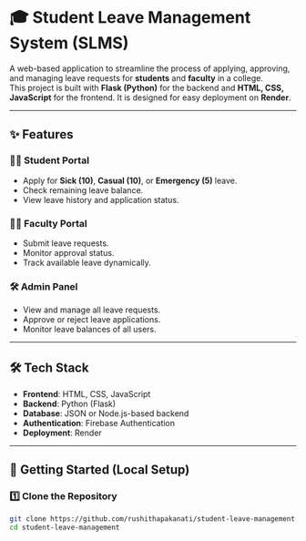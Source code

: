 # 🎓 Student Leave Management System (SLMS)

A web-based application to streamline the process of applying, approving, and managing leave requests for **students** and **faculty** in a college.  
This project is built with **Flask (Python)** for the backend and **HTML, CSS, JavaScript** for the frontend. It is designed for easy deployment on **Render**.

---

## ✨ Features

### 👩‍🎓 Student Portal
- Apply for **Sick (10)**, **Casual (10)**, or **Emergency (5)** leave.
- Check remaining leave balance.
- View leave history and application status.

### 👨‍🏫 Faculty Portal
- Submit leave requests.
- Monitor approval status.
- Track available leave dynamically.

### 🛠️ Admin Panel
- View and manage all leave requests.
- Approve or reject leave applications.
- Monitor leave balances of all users.

---

## 🛠️ Tech Stack

- **Frontend**: HTML, CSS, JavaScript  
- **Backend**: Python (Flask)  
- **Database**: JSON or Node.js-based backend  
- **Authentication**: Firebase Authentication  
- **Deployment**: Render  

---

## 🚀 Getting Started (Local Setup)

### 1️⃣ Clone the Repository
```bash
git clone https://github.com/rushithapakanati/student-leave-management.git
cd student-leave-management
